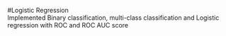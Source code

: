 #Logistic Regression  
Implemented Binary classification, multi-class classification and Logistic regression with ROC and ROC AUC score
